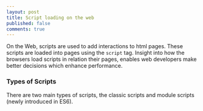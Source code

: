 ```yaml
---
layout: post
title: Script loading on the web
published: false
comments: true
---
```

On the Web, scripts are used to add interactions to html pages. These scripts are loaded into pages using the `script` tag.
Insight into how the browsers load scripts in relation their pages, enables web developers make better decisions which enhance
performance.
<!--more-->

### Types of Scripts
There are two main types of scripts, the classic scripts and module scripts (newly introduced in ES6).
